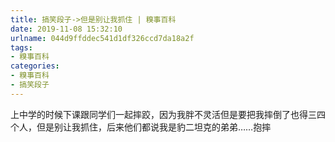 ```yaml
---
title: 搞笑段子->但是别让我抓住 | 糗事百科
date: 2019-11-08 15:32:10
urlname: 044d9ffddec541d1df326ccd7da18a2f
tags: 
- 糗事百科
categories:
- 糗事百科
- 搞笑段子
---
```

上中学的时候下课跟同学们一起摔跤，因为我胖不灵活但是要把我摔倒了也得三四个人，但是别让我抓住，后来他们都说我是豹二坦克的弟弟……抱摔


